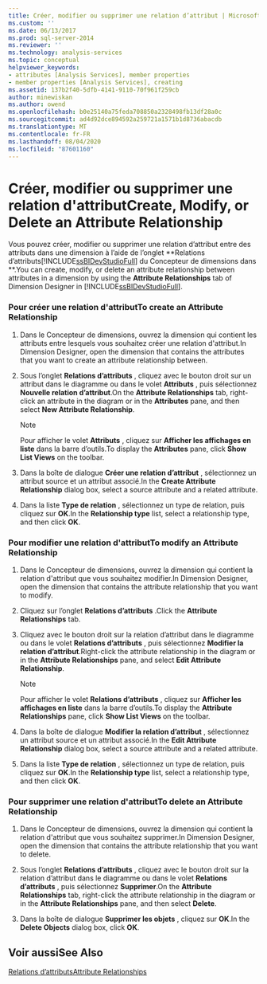 ```yaml
---
title: Créer, modifier ou supprimer une relation d’attribut | Microsoft Docs
ms.custom: ''
ms.date: 06/13/2017
ms.prod: sql-server-2014
ms.reviewer: ''
ms.technology: analysis-services
ms.topic: conceptual
helpviewer_keywords:
- attributes [Analysis Services], member properties
- member properties [Analysis Services], creating
ms.assetid: 137b2f40-5dfb-4141-9110-70f961f259cb
author: minewiskan
ms.author: owend
ms.openlocfilehash: b0e25140a75feda708850a2328498fb13df28a0c
ms.sourcegitcommit: ad4d92dce894592a259721a1571b1d8736abacdb
ms.translationtype: MT
ms.contentlocale: fr-FR
ms.lasthandoff: 08/04/2020
ms.locfileid: "87601160"
---
```

# <a name="create-modify-or-delete-an-attribute-relationship"></a><span data-ttu-id="fcbbb-102">Créer, modifier ou supprimer une relation d'attribut</span><span class="sxs-lookup"><span data-stu-id="fcbbb-102">Create, Modify, or Delete an Attribute Relationship</span></span>
  <span data-ttu-id="fcbbb-103">Vous pouvez créer, modifier ou supprimer une relation d’attribut entre des attributs dans une dimension à l’aide de l’onglet \*\*Relations d’attributs[!INCLUDE[ssBIDevStudioFull](../../includes/ssbidevstudiofull-md.md)] du Concepteur de dimensions dans \*\*.</span><span class="sxs-lookup"><span data-stu-id="fcbbb-103">You can create, modify, or delete an attribute relationship between attributes in a dimension by using the **Attribute Relationships** tab of Dimension Designer in [!INCLUDE[ssBIDevStudioFull](../../includes/ssbidevstudiofull-md.md)].</span></span>  
  
### <a name="to-create-an-attribute-relationship"></a><span data-ttu-id="fcbbb-104">Pour créer une relation d'attribut</span><span class="sxs-lookup"><span data-stu-id="fcbbb-104">To create an Attribute Relationship</span></span>  
  
1.  <span data-ttu-id="fcbbb-105">Dans le Concepteur de dimensions, ouvrez la dimension qui contient les attributs entre lesquels vous souhaitez créer une relation d'attribut.</span><span class="sxs-lookup"><span data-stu-id="fcbbb-105">In Dimension Designer, open the dimension that contains the attributes that you want to create an attribute relationship between.</span></span>  
  
2.  <span data-ttu-id="fcbbb-106">Sous l’onglet **Relations d’attributs** , cliquez avec le bouton droit sur un attribut dans le diagramme ou dans le volet **Attributs** , puis sélectionnez **Nouvelle relation d’attribut**.</span><span class="sxs-lookup"><span data-stu-id="fcbbb-106">On the **Attribute Relationships** tab, right-click an attribute in the diagram or in the **Attributes** pane, and then select **New Attribute Relationship**.</span></span>  
  
    > [!NOTE]  
    >  <span data-ttu-id="fcbbb-107">Pour afficher le volet **Attributs** , cliquez sur **Afficher les affichages en liste** dans la barre d’outils.</span><span class="sxs-lookup"><span data-stu-id="fcbbb-107">To display the **Attributes** pane, click **Show List Views** on the toolbar.</span></span>  
  
3.  <span data-ttu-id="fcbbb-108">Dans la boîte de dialogue **Créer une relation d’attribut** , sélectionnez un attribut source et un attribut associé.</span><span class="sxs-lookup"><span data-stu-id="fcbbb-108">In the **Create Attribute Relationship** dialog box, select a source attribute and a related attribute.</span></span>  
  
4.  <span data-ttu-id="fcbbb-109">Dans la liste **Type de relation** , sélectionnez un type de relation, puis cliquez sur **OK**.</span><span class="sxs-lookup"><span data-stu-id="fcbbb-109">In the **Relationship type** list, select a relationship type, and then click **OK**.</span></span>  
  
### <a name="to-modify-an-attribute-relationship"></a><span data-ttu-id="fcbbb-110">Pour modifier une relation d'attribut</span><span class="sxs-lookup"><span data-stu-id="fcbbb-110">To modify an Attribute Relationship</span></span>  
  
1.  <span data-ttu-id="fcbbb-111">Dans le Concepteur de dimensions, ouvrez la dimension qui contient la relation d'attribut que vous souhaitez modifier.</span><span class="sxs-lookup"><span data-stu-id="fcbbb-111">In Dimension Designer, open the dimension that contains the attribute relationship that you want to modify.</span></span>  
  
2.  <span data-ttu-id="fcbbb-112">Cliquez sur l’onglet **Relations d’attributs** .</span><span class="sxs-lookup"><span data-stu-id="fcbbb-112">Click the **Attribute Relationships** tab.</span></span>  
  
3.  <span data-ttu-id="fcbbb-113">Cliquez avec le bouton droit sur la relation d’attribut dans le diagramme ou dans le volet **Relations d’attributs** , puis sélectionnez **Modifier la relation d’attribut**.</span><span class="sxs-lookup"><span data-stu-id="fcbbb-113">Right-click the attribute relationship in the diagram or in the **Attribute Relationships** pane, and select **Edit Attribute Relationship**.</span></span>  
  
    > [!NOTE]  
    >  <span data-ttu-id="fcbbb-114">Pour afficher le volet **Relations d’attributs** , cliquez sur **Afficher les affichages en liste** dans la barre d’outils.</span><span class="sxs-lookup"><span data-stu-id="fcbbb-114">To display the **Attribute Relationships** pane, click **Show List Views** on the toolbar.</span></span>  
  
4.  <span data-ttu-id="fcbbb-115">Dans la boîte de dialogue **Modifier la relation d’attribut** , sélectionnez un attribut source et un attribut associé.</span><span class="sxs-lookup"><span data-stu-id="fcbbb-115">In the **Edit Attribute Relationship** dialog box, select a source attribute and a related attribute.</span></span>  
  
5.  <span data-ttu-id="fcbbb-116">Dans la liste **Type de relation** , sélectionnez un type de relation, puis cliquez sur **OK**.</span><span class="sxs-lookup"><span data-stu-id="fcbbb-116">In the **Relationship type** list, select a relationship type, and then click **OK**.</span></span>  
  
### <a name="to-delete-an-attribute-relationship"></a><span data-ttu-id="fcbbb-117">Pour supprimer une relation d'attribut</span><span class="sxs-lookup"><span data-stu-id="fcbbb-117">To delete an Attribute Relationship</span></span>  
  
1.  <span data-ttu-id="fcbbb-118">Dans le Concepteur de dimensions, ouvrez la dimension qui contient la relation d'attribut que vous souhaitez supprimer.</span><span class="sxs-lookup"><span data-stu-id="fcbbb-118">In Dimension Designer, open the dimension that contains the attribute relationship that you want to delete.</span></span>  
  
2.  <span data-ttu-id="fcbbb-119">Sous l’onglet **Relations d’attributs** , cliquez avec le bouton droit sur la relation d’attribut dans le diagramme ou dans le volet **Relations d’attributs** , puis sélectionnez **Supprimer**.</span><span class="sxs-lookup"><span data-stu-id="fcbbb-119">On the **Attribute Relationships** tab, right-click the attribute relationship in the diagram or in the **Attribute Relationships** pane, and then select **Delete**.</span></span>  
  
3.  <span data-ttu-id="fcbbb-120">Dans la boîte de dialogue **Supprimer les objets** , cliquez sur **OK**.</span><span class="sxs-lookup"><span data-stu-id="fcbbb-120">In the **Delete Objects** dialog box, click **OK**.</span></span>  
  
## <a name="see-also"></a><span data-ttu-id="fcbbb-121">Voir aussi</span><span class="sxs-lookup"><span data-stu-id="fcbbb-121">See Also</span></span>  
 [<span data-ttu-id="fcbbb-122">Relations d’attributs</span><span class="sxs-lookup"><span data-stu-id="fcbbb-122">Attribute Relationships</span></span>](../multidimensional-models-olap-logical-dimension-objects/attribute-relationships.md)  
  
  
